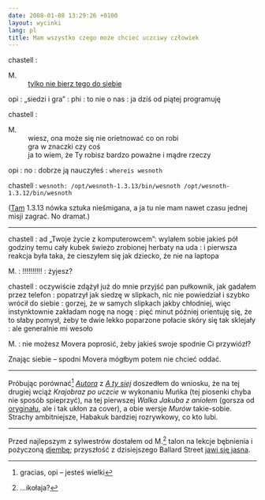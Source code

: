 ```yaml
---
date: 2008-01-08 13:29:26 +0100
layout: wycinki
lang: pl
title: Mam wszystko czego może chcieć uczciwy człowiek
---
```


chastell
: <dl><dt>M.</dt><dd><a href='http://forum.gazeta.pl/forum/72,2.html?f=176&w=73959395' title='nie no, skądże'>tylko nie bierz tego do siebie</a></dd></dl>

opi
: „siedzi i gra”
: phi
: to nie o nas
: ja dziś od piątej programuję

chastell
: <dl><dt>M.</dt><dd>wiesz, ona może się nie orietnować co on robi</dd><dd>gra w znaczki czy coś</dd><dd>ja to wiem, że Ty robisz bardzo poważne i mądre rzeczy</dd></dl>

opi
: no
: dobrze ją nauczyłeś
: `whereis wesnoth`

chastell
: `wesnoth: /opt/wesnoth-1.3.13/bin/wesnoth /opt/wesnoth-1.3.12/bin/wesnoth`

([Tam](http://wesnoth.org/ 'chcę tam.') 1.3.13 nówka sztuka nieśmigana, a ja tu nie mam nawet czasu jednej misji zagrać. No dramat.)

---

chastell
: ad „Twoje życie z komputerowcem”: wylałem sobie jakieś pół godziny temu cały kubek świeżo zrobionej herbaty na uda
: i pierwsza reakcja była taka, że cieszyłem się jak dziecko, że nie na laptopa

M.
: !!!!!!!!!!
: żyjesz?

chastell
: oczywiście zdążył już do mnie przyjść pan pułkownik, jak gadałem przez telefon
: popatrzył jak siedzę w slipkach, nic nie powiedział i szybko wrócił do siebie
: gorzej, że w samych slipkach jakby chłodniej, więc instynktownie zakładam nogę na nogę
: pięć minut później orientuję się, że to słaby pomysł, żeby te dwie lekko poparzone połacie skóry się tak sklejały
: ale generalnie mi wesoło

M.
: nie możesz Movera poprosić, żeby jakieś swoje spodnie Ci przywiózł?

Znając siebie – spodni Movera mógłbym potem nie chcieć oddać.

---

Próbując porównać[^1] <cite>[Autora](http://pl.wikipedia.org/wiki/Autor_%28album%29 'Kaczmarski Strachów')</cite> z <cite>[A ty siej](http://pl.wikipedia.org/wiki/A_ty_siej 'Kaczmarski Habakuka')</cite> doszedłem do wniosku, że na tej drugiej wciąż <cite>Krajobraz po uczcie</cite> w wykonaniu Muńka (tej piosenki chyba nie sposób spieprzyć), na tej pierwszej <cite>Walka Jakuba z aniołem</cite> (gorsza od [oryginału](http://holka.wrzuta.pl/audio/gdXfuMNSGg 'jeśli na drodze do wolności stoisz…'), ale i tak ukłon za cover), a obie wersje <cite>Murów</cite> takie-sobie. Strachy ambitniejsze, Habakuk bardziej rozrywkowy, co kto lubi.

---

Przed najlepszym z sylwestrów dostałem od M.[^2] talon na lekcje bębnienia i pożyczoną [djembę](http://pl.wikipedia.org/wiki/Djembe 'najpopularniejszy na zachodzie kontynentu'); przyszłość z dzisiejszego Ballard Street [jawi się jasna](wycinki/tension.png 'pre-tension').

[^1]: gracias, opi – jesteś wielki
[^2]: …ikołaja?
